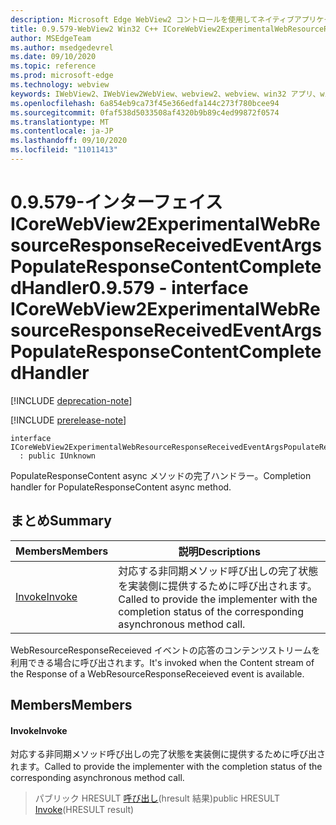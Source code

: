 ```yaml
---
description: Microsoft Edge WebView2 コントロールを使用してネイティブアプリケーションに web 技術 (HTML、CSS、JavaScript) を埋め込む
title: 0.9.579-WebView2 Win32 C++ ICoreWebView2ExperimentalWebResourceResponseReceivedEventArgsPopulateResponseContentCompletedHandler
author: MSEdgeTeam
ms.author: msedgedevrel
ms.date: 09/10/2020
ms.topic: reference
ms.prod: microsoft-edge
ms.technology: webview
keywords: IWebView2、IWebView2WebView、webview2、webview、win32 アプリ、win32、edge、ICoreWebView2、ICoreWebView2Controller、browser control、edge html、ICoreWebView2ExperimentalWebResourceResponseReceivedEventArgsPopulateResponseContentCompletedHandler
ms.openlocfilehash: 6a854eb9ca73f45e366edfa144c273f780bcee94
ms.sourcegitcommit: 0faf538d5033508af4320b9b89c4ed99872f0574
ms.translationtype: MT
ms.contentlocale: ja-JP
ms.lasthandoff: 09/10/2020
ms.locfileid: "11011413"
---
```

# <span data-ttu-id="e052d-104">0.9.579-インターフェイス ICoreWebView2ExperimentalWebResourceResponseReceivedEventArgsPopulateResponseContentCompletedHandler</span><span class="sxs-lookup"><span data-stu-id="e052d-104">0.9.579 - interface ICoreWebView2ExperimentalWebResourceResponseReceivedEventArgsPopulateResponseContentCompletedHandler</span></span> 

[!INCLUDE [deprecation-note](../../includes/deprecation-note.md)]

[!INCLUDE [prerelease-note](../../includes/prerelease-note.md)]

```
interface ICoreWebView2ExperimentalWebResourceResponseReceivedEventArgsPopulateResponseContentCompletedHandler
  : public IUnknown
```

<span data-ttu-id="e052d-105">PopulateResponseContent async メソッドの完了ハンドラー。</span><span class="sxs-lookup"><span data-stu-id="e052d-105">Completion handler for PopulateResponseContent async method.</span></span>

## <span data-ttu-id="e052d-106">まとめ</span><span class="sxs-lookup"><span data-stu-id="e052d-106">Summary</span></span>

 <span data-ttu-id="e052d-107">Members</span><span class="sxs-lookup"><span data-stu-id="e052d-107">Members</span></span>                        | <span data-ttu-id="e052d-108">説明</span><span class="sxs-lookup"><span data-stu-id="e052d-108">Descriptions</span></span>
--------------------------------|---------------------------------------------
[<span data-ttu-id="e052d-109">Invoke</span><span class="sxs-lookup"><span data-stu-id="e052d-109">Invoke</span></span>](#invoke) | <span data-ttu-id="e052d-110">対応する非同期メソッド呼び出しの完了状態を実装側に提供するために呼び出されます。</span><span class="sxs-lookup"><span data-stu-id="e052d-110">Called to provide the implementer with the completion status of the corresponding asynchronous method call.</span></span>

<span data-ttu-id="e052d-111">WebResourceResponseReceieved イベントの応答のコンテンツストリームを利用できる場合に呼び出されます。</span><span class="sxs-lookup"><span data-stu-id="e052d-111">It's invoked when the Content stream of the Response of a WebResourceResponseReceieved event is available.</span></span>

## <span data-ttu-id="e052d-112">Members</span><span class="sxs-lookup"><span data-stu-id="e052d-112">Members</span></span>

#### <span data-ttu-id="e052d-113">Invoke</span><span class="sxs-lookup"><span data-stu-id="e052d-113">Invoke</span></span> 

<span data-ttu-id="e052d-114">対応する非同期メソッド呼び出しの完了状態を実装側に提供するために呼び出されます。</span><span class="sxs-lookup"><span data-stu-id="e052d-114">Called to provide the implementer with the completion status of the corresponding asynchronous method call.</span></span>

> <span data-ttu-id="e052d-115">パブリック HRESULT [呼び出し](#invoke)(hresult 結果)</span><span class="sxs-lookup"><span data-stu-id="e052d-115">public HRESULT [Invoke](#invoke)(HRESULT result)</span></span>

